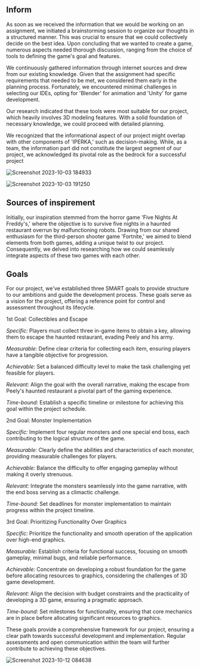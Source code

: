 ## Inform

As soon as we received the information that we would be working on an assignment, we initiated a brainstorming session to organize our thoughts in a structured manner. This was crucial to ensure that we could collectively decide on the best idea. Upon concluding that we wanted to create a game, numerous aspects needed thorough discussion, ranging from the choice of tools to defining the game's goal and features.

We continuously gathered information through internet sources and drew from our existing knowledge. Given that the assignment had specific requirements that needed to be met, we considered them early in the planning process. Fortunately, we encountered minimal challenges in selecting our IDEs, opting for 'Blender' for animation and 'Unity' for game development.

Our research indicated that these tools were most suitable for our project, which heavily involves 3D modeling features. With a solid foundation of necessary knowledge, we could proceed with detailed planning.

We recognized that the informational aspect of our project might overlap with other components of 'IPERKA,' such as decision-making. While, as a team, the information part did not constitute the largest segment of our project, we acknowledged its pivotal role as the bedrock for a successful project

![Screenshot 2023-10-03 184933](https://github.com/Maximilian-Noethe/m413_ap23a_FNAP/assets/142780256/811cdb4a-1dc2-4751-b765-c69a79943262)


![Screenshot 2023-10-03 191250](https://github.com/Maximilian-Noethe/m413_ap23a_FNAP/assets/142780256/a3296b53-0906-4ca2-b2ab-ad6c523fbb56)
## Sources of inspirement

Initially, our inspiration stemmed from the horror game 'Five Nights At Freddy's,' where the objective is to survive five nights in a haunted restaurant overrun by malfunctioning robots. Drawing from our shared enthusiasm for the third-person shooter game 'Fortnite,' we aimed to blend elements from both games, adding a unique twist to our project. Consequently, we delved into researching how we could seamlessly integrate aspects of these two games with each other.

## Goals
For our project, we've established three SMART goals to provide structure to our ambitions and guide the development process. These goals serve as a vision for the project, offering a reference point for control and assessment throughout its lifecycle.



1st Goal: Collectibles and Escape

*Specific:* Players must collect three in-game items to obtain a key, allowing them to escape the haunted restaurant, evading Peely and his army.

*Measurable:* Define clear criteria for collecting each item, ensuring players have a tangible objective for progression.

*Achievable:* Set a balanced difficulty level to make the task challenging yet feasible for players.

*Relevant:* Align the goal with the overall narrative, making the escape from Peely's haunted restaurant a pivotal part of the gaming experience.

*Time-bound:* Establish a specific timeline or milestone for achieving this goal within the project schedule.







2nd Goal: Monster Implementation

*Specific:* Implement four regular monsters and one special end boss, each contributing to the logical structure of the game.

*Measurable:* Clearly define the abilities and characteristics of each monster, providing measurable challenges for players.

*Achievable:* Balance the difficulty to offer engaging gameplay without making it overly strenuous.

*Relevant:* Integrate the monsters seamlessly into the game narrative, with the end boss serving as a climactic challenge.

*Time-bound:* Set deadlines for monster implementation to maintain progress within the project timeline.





3rd Goal: Prioritizing Functionality Over Graphics

*Specific:* Prioritize the functionality and smooth operation of the application over high-end graphics.

*Measurable:* Establish criteria for functional success, focusing on smooth gameplay, minimal bugs, and reliable performance.

*Achievable:* Concentrate on developing a robust foundation for the game before allocating resources to graphics, considering the challenges of 3D game development.

*Relevant:* Align the decision with budget constraints and the practicality of developing a 3D game, ensuring a pragmatic approach.

*Time-bound:* Set milestones for functionality, ensuring that core mechanics are in place before allocating significant resources to graphics.

These goals provide a comprehensive framework for our project, ensuring a clear path towards successful development and implementation. Regular assessments and open communication within the team will further contribute to achieving these objectives.

![Screenshot 2023-10-12 084638](https://github.com/Maximilian-Noethe/m413_ap23a_FNAP/assets/142780256/58d4911e-e9a0-426d-bc6c-62f1a5d9d699)

